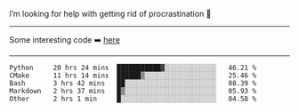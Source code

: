 I’m looking for help with getting rid of procrastination 🤔

-----

Some interesting code :arrow_right: [here](https://github.com/zhen8838/playground)

-----

<!--START_SECTION:waka-->
```text
Python     20 hrs 24 mins  ███████████▓░░░░░░░░░░░░░   46.21 % 
CMake      11 hrs 14 mins  ██████▒░░░░░░░░░░░░░░░░░░   25.46 % 
Bash       3 hrs 42 mins   ██░░░░░░░░░░░░░░░░░░░░░░░   08.39 % 
Markdown   2 hrs 37 mins   █▒░░░░░░░░░░░░░░░░░░░░░░░   05.93 % 
Other      2 hrs 1 min     █░░░░░░░░░░░░░░░░░░░░░░░░   04.58 % 
```
<!--END_SECTION:waka-->

<!--
**zhen8838/zhen8838** is a ✨ _special_ ✨ repository because its `README.md` (this file) appears on your GitHub profile.

Here are some ideas to get you started:

- 🔭 I’m currently working on ...
- 🌱 I’m currently learning ...
- 👯 I’m looking to collaborate on ...
 ...
- 💬 Ask me about ...
- 📫 How to reach me: ...
- 😄 Pronouns: ...
- ⚡ Fun fact: ...
-->

